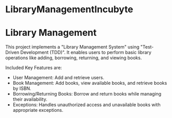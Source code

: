 # LibraryManagementIncubyte
# Library Management
This project implements a "Library Management System" using "Test-Driven Development (TDD)". It enables users to perform basic library operations like adding, borrowing, returning, and viewing books.

Included Key Features are:
- User Management: Add and retrieve users.
- Book Management: Add books, view available books, and retrieve books by ISBN.
- Borrowing/Returning Books: Borrow and return books while managing their availability.
- Exceptions: Handles unauthorized access and unavailable books with appropriate exceptions.

